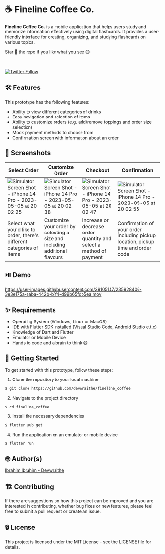 # ☕ Fineline Coffee Co.

**Fineline Coffee Co.** is a mobile application that helps users study and memorize information effectively using digital flashcards. It provides a user-friendly interface for creating, organizing, and studying flashcards on various topics. 

Star :star2: the repo if you like what you see :wink:

<br/><br/>
[![Twitter Follow](https://img.shields.io/twitter/follow/devwraithe.svg?style=social)](https://twitter.com/devwraithe)

## 🛠️ Features

This prototype has the following features:

- Ability to view different categories of drinks
- Easy navigation and selection of items
- Ability to customize orders (e.g. add/remove toppings and order size selection)
- Mock payment methods to choose from
- Confirmation screen with information about an order

## 📸 Screenshots
| Select Order | Customize Order | Checkout | Confirmation |
| -------- | -------- | -------- | -------- |
| ![Simulator Screen Shot - iPhone 14 Pro - 2023-05-05 at 20 02 25](https://user-images.githubusercontent.com/39105147/236547945-288f78cc-83cf-4673-a192-fddad68c5ca9.png)  | ![Simulator Screen Shot - iPhone 14 Pro - 2023-05-05 at 20 02 38](https://user-images.githubusercontent.com/39105147/236547977-b6487cc3-277e-43d6-a915-4b5d3ed9e48b.png) | ![Simulator Screen Shot - iPhone 14 Pro - 2023-05-05 at 20 02 47](https://user-images.githubusercontent.com/39105147/236548006-3c597e60-6686-46d5-81c2-1ad17120ac51.png)  | ![Simulator Screen Shot - iPhone 14 Pro - 2023-05-05 at 20 02 55](https://user-images.githubusercontent.com/39105147/236548020-79d99f1d-1855-49f9-b041-52c8d875c487.png) |
| Select what you'd like to order, there's different categories of items | Customize your order by selecting a size and including additional flavours | Increase or decrease order quantity and select a method of payment | Confirmation of your order including pickup location, pickup time and order code |

## ⏯️ Demo

https://user-images.githubusercontent.com/39105147/235928406-3e3e175a-aaba-442b-b1f4-d99b65fdb5ea.mov

## ✨ Requirements

- Operating System (Windows, Linux or MacOS)
- IDE with Flutter SDK installed (Visual Studio Code, Android Studio e.t.c)
- Knowledge of Dart and Flutter
- Emulator or Mobile Device
- Hands to code and a brain to think :smile:

## 🚀 Getting Started

To get started with this prototype, follow these steps:

1. Clone the repository to your local machine

```sh
$ git clone https://github.com/devwraithe/fineline_coffee
```

2. Navigate to the project directory

```
$ cd fineline_coffee
```

3. Install the necessary dependencies

```sh
$ flutter pub get
```

4. Run the application on an emulator or mobile device

```sh
$ flutter run
```

## 🤓 Author(s)
[Ibrahim Ibrahim - Devwraithe](https://www.linkedin.com/in/ibrahimaibrahim)

## 🏗️ Contributing
If there are suggestions on how this project can be improved and you are interested in contributing, whether bug fixes or new features, please feel free to submit a pull request or create an issue.

## 🔒 License
This project is licensed under the MIT License - see the LICENSE file for details.
